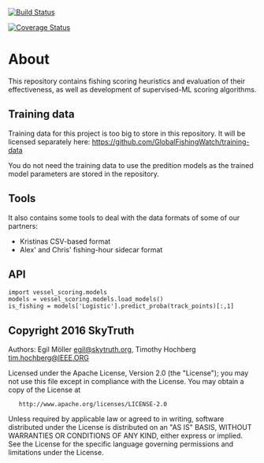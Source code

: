[![Build Status](https://travis-ci.org/GlobalFishingWatch/vessel-scoring.svg?branch=master)](https://travis-ci.org/GlobalFishingWatch/vessel-scoring)

[![Coverage Status](https://coveralls.io/repos/github/GlobalFishingWatch/vessel-scoring/badge.svg?branch=master)](https://coveralls.io/github/GlobalFishingWatch/vessel-scoring?branch=master)

# About
This repository contains fishing scoring heuristics and evaluation of their effectiveness,
as well as development of supervised-ML scoring algorithms.

## Training data
Training data for this project is too big to store in this repository. It will be licensed separately here:
https://github.com/GlobalFishingWatch/training-data

You do not need the training data to use the predition models as the trained model parameters are stored in the repository.

## Tools
It also contains some tools to deal with the data formats of some of our partners:

* Kristinas CSV-based format
* Alex' and Chris' fishing-hour sidecar format

## API

    import vessel_scoring.models
    models = vessel_scoring.models.load_models()
    is_fishing = models['Logistic'].predict_proba(track_points)[:,1]

## Copyright 2016 SkyTruth
Authors: Egil Möller <egil@skytruth.org>, Timothy Hochberg <tim.hochberg@IEEE.ORG>

Licensed under the Apache License, Version 2.0 (the "License");
you may not use this file except in compliance with the License.
You may obtain a copy of the License at

       http://www.apache.org/licenses/LICENSE-2.0

Unless required by applicable law or agreed to in writing, software
distributed under the License is distributed on an "AS IS" BASIS,
WITHOUT WARRANTIES OR CONDITIONS OF ANY KIND, either express or implied.
See the License for the specific language governing permissions and
limitations under the License.
